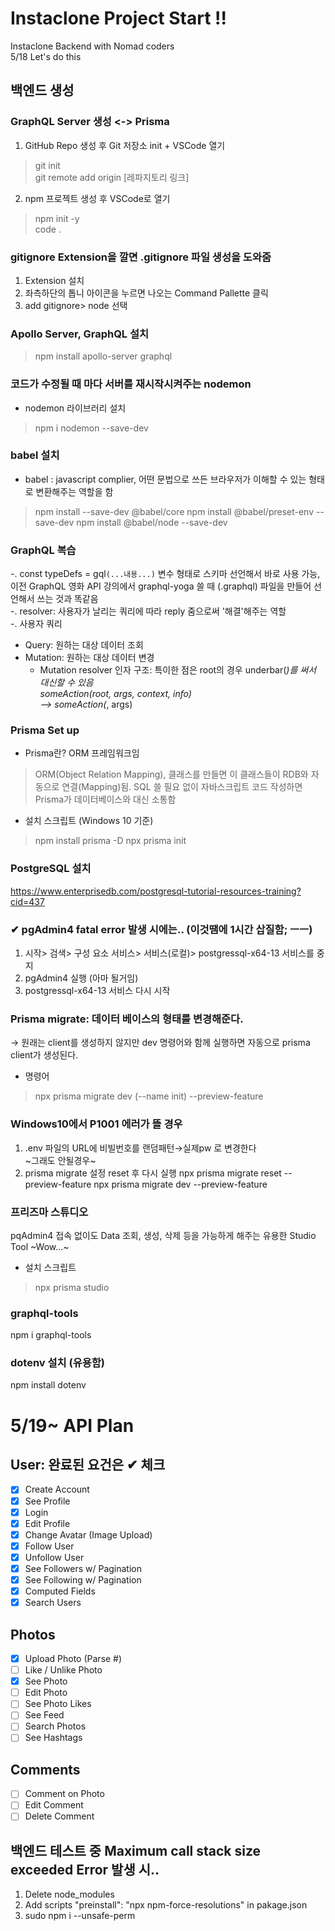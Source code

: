 # Instaclone Project Start !!
Instaclone Backend with Nomad coders   
5/18 Let's do this  

## 백엔드 생성

### GraphQL Server 생성 <-> Prisma  

1) GitHub Repo 생성 후 Git 저장소 init + VSCode 열기  
> git init  
> git remote add origin [레파지토리 링크]  
2) npm 프로젝트 생성 후 VSCode로 열기  
> npm init -y  
> code .  
### gitignore Extension을 깔면 .gitignore 파일 생성을 도와줌
1) Extension 설치  
2) 좌측하단의 톱니 아이콘을 누르면 나오는 Command Pallette 클릭  
3) add gitignore> node 선택  


### Apollo Server, GraphQL 설치  
> npm install apollo-server graphql
   
### 코드가 수정될 때 마다 서버를 재시작시켜주는 nodemon
- nodemon 라이브러리 설치
> npm i nodemon --save-dev
### babel 설치
- babel : javascript complier, 어떤 문법으로 쓰든 브라우저가 이해할 수 있는 형태로 변환해주는 역할을 함
> npm install --save-dev @babel/core
> npm install @babel/preset-env --save-dev
> npm install @babel/node --save-dev
### GraphQL 복습

-. const typeDefs = gql`(...내용...)` 변수 형태로 스키마 선언해서 바로 사용 가능, 이전 GraphQL 영화 API 강의에서 graphql-yoga 쓸 때 (.graphql) 파일을 만들어 선언해서 쓰는 것과 똑같음   
-. resolver: 사용자가 날리는 쿼리에 따라 reply 줌으로써 '해결'해주는 역할  
-. 사용자 쿼리  
  - Query: 원하는 대상 데이터 조회  
  - Mutation: 원하는 대상 데이터 변경  
    * Mutation resolver 인자 구조: 특이한 점은 root의 경우 underbar(_)를 써서 대신할 수 있음  
      someAction(root, args, context, info)   
 --> someAction(_, args)  

### Prisma Set up
- Prisma란? ORM 프레임워크임
> ORM(Object Relation Mapping), 클래스를 만들면 이 클래스들이 RDB와 자동으로 연결(Mapping)됨. SQL 쓸 필요 없이 자바스크립트 코드 작성하면 Prisma가 데이터베이스와 대신 소통함
- 설치 스크립트 (Windows 10 기준)  
> npm install prisma -D
> npx prisma init
### PostgreSQL 설치
https://www.enterprisedb.com/postgresql-tutorial-resources-training?cid=437

### ✔ pgAdmin4 fatal error 발생 시에는.. (이것땜에 1시간 삽질함; ㅡㅡ)
1) 시작> 검색> 구성 요소 서비스> 서비스(로컬)> postgressql-x64-13 서비스를 중지  
2) pgAdmin4 실행 (아마 될거임)  
3) postgressql-x64-13 서비스 다시 시작  

### Prisma migrate: 데이터 베이스의 형태를 변경해준다.  
→ 원래는 client를 생성하지 않지만 dev 명령어와 함께 실행하면 자동으로 prisma client가 생성된다.  

- 명령어
> npx prisma migrate dev (--name init) --preview-feature
### Windows10에서 P1001 에러가 뜰 경우
1) .env 파일의 URL에 비빌번호를 랜덤패턴→실제pw 로 변경한다  
~그래도 안될경우~  
2) prisma migrate 설정 reset 후 다시 실행
npx prisma migrate reset --preview-feature
npx prisma migrate dev --preview-feature

### 프리즈마 스튜디오
pqAdmin4 접속 없이도 Data 조회, 생성, 삭제 등을 가능하게 해주는 유용한 Studio Tool ~Wow...~   

- 설치 스크립트   
> npx prisma studio 
### graphql-tools
npm i graphql-tools


### dotenv 설치 (유용함)
npm install dotenv

# 5/19~ API Plan
## User: 완료된 요건은 ✔ 체크
- [x] Create Account
- [x] See Profile
- [x] Login
- [x] Edit Profile
- [x] Change Avatar (Image Upload)
- [x] Follow User
- [x] Unfollow User
- [x] See Followers w/ Pagination
- [x] See Following w/ Pagination
- [x] Computed Fields
- [x] Search Users

## Photos

- [x] Upload Photo (Parse #)
- [ ] Like / Unlike Photo
- [x] See Photo
- [ ] Edit Photo
- [ ] See Photo Likes
- [ ] See Feed
- [ ] Search Photos
- [ ] See Hashtags

## Comments

- [ ] Comment on Photo
- [ ] Edit Comment
- [ ] Delete Comment

## 백엔드 테스트 중 Maximum call stack size exceeded Error 발생 시..
1. Delete node_modules
2. Add scripts "preinstall": "npx npm-force-resolutions" in pakage.json
3. sudo npm i --unsafe-perm
